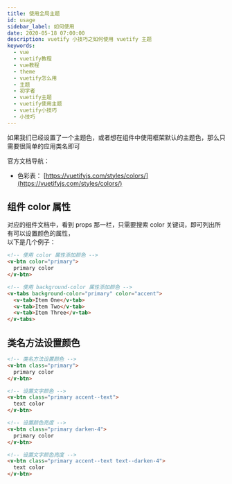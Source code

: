 ```yaml
---
title: 使用全局主题
id: usage
sidebar_label: 如何使用
date: 2020-05-18 07:00:00
description: vuetify 小技巧之如何使用 vuetify 主题
keywords:
  - vue
  - vuetify教程
  - vue教程
  - theme
  - vuetify怎么用
  - 主题
  - 初学者
  - vuetify主题
  - vuetify使用主题
  - vuetify小技巧
  - 小技巧
---
```


如果我们已经设置了一个主题色，或者想在组件中使用框架默认的主题色，那么只需要很简单的应用类名即可

官方文档导航：

- 色彩表： [https://vuetifyjs.com/styles/colors/](https://vuetifyjs.com/styles/colors/)

## 组件 color 属性

对应的组件文档中，看到 props 那一栏，只需要搜索 color 关键词，即可列出所有可以设置颜色的属性，  
以下是几个例子：

```html title="vue"
<!-- 使用 color 属性添加颜色 -->
<v-btn color="primary">
  primary color
</v-btn>

<!-- 使用 background-color 属性添加颜色 -->
<v-tabs background-color="primary" color="accent">
  <v-tab>Item One</v-tab>
  <v-tab>Item Two</v-tab>
  <v-tab>Item Three</v-tab>
</v-tabs>
```

## 类名方法设置颜色

```html title="vue"
<!-- 类名方法设置颜色 -->
<v-btn class="primary">
  primary color
</v-btn>

<!-- 设置文字颜色 -->
<v-btn class="primary accent--text">
  text color
</v-btn>

<!-- 设置颜色亮度 -->
<v-btn class="primary darken-4">
  primary color
</v-btn>

<!-- 设置文字颜色亮度 -->
<v-btn class="primary accent--text text--darken-4">
  text color
</v-btn>
```
